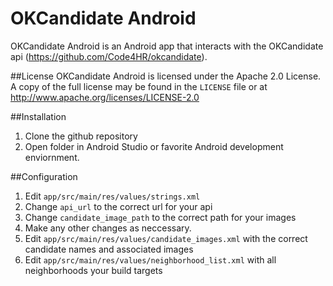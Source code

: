 # OKCandidate Android

OKCandidate Android is an Android app that interacts with the OKCandidate api (https://github.com/Code4HR/okcandidate).

##License
OKCandidate Android is licensed under the Apache 2.0 License.  A copy of the full license may be found in the `LICENSE` file or at http://www.apache.org/licenses/LICENSE-2.0

##Installation
1. Clone the github repository
2. Open folder in Android Studio or favorite Android development enviornment.

##Configuration
1. Edit `app/src/main/res/values/strings.xml`
 1. Change `api_url` to the correct url for your api
 2. Change `candidate_image_path` to the correct path for your images
 3. Make any other changes as neccessary.
2. Edit `app/src/main/res/values/candidate_images.xml` with the correct candidate names and associated images
3. Edit `app/src/main/res/values/neighborhood_list.xml` with all neighborhoods your build targets
